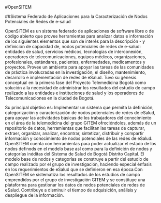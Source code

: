 #OpenSITEM

##Sistema Federado de Aplicaciones para la Caracterización de Nodos Potenciales de Redes de e-salud

OpenSITEM es un sistema federado de aplicaciones de software libre o de código abierto que provee herramientas para analizar datos e información de los siguientes elementos que son de interés para la descripción - y definición de capacidad de, nodos potenciales de redes de e-salud: entidades de salud, servicios médicos, tecnologías de interconexión, operadores de telecomunicaciones, equipos médicos, organizaciones, profesionales, estándares, pacientes, enfermedades, medicamentos y proyectos. Provee un ambiente para apoyar las tareas de las comunidades de práctica involucradas en la investigación, el diseño, mantenimiento, desarrollo e implementación de redes de eSalud. Tuvo su génesis conceptual en la primera fase del Proyecto Telemedicina Bogotá como solución a la necesidad de administrar los resultados del estudio de campo realizado a las entidades e instituciones de salud y los operadores de Telecomunicaciones en la ciudad de Bogotá.

Su principal objetivo es: Implementar un sistema que permita la definición, categorización y caracterización de nodos potenciales de redes de eSalud, para apoyar las actividades básicas de los trabajadores del conocimiento en el área de la telemedicina del grupo GITEM ofreciéndoles, además de un repositorio de datos, herramientas que facilitan las tareas de capturar, extraer, organizar, analizar, encontrar, sintetizar, distribuir y compartir información y conocimiento de nodos potenciales de las redes de eSalud. OpenSITEM cuenta con herramientas para poder  actualizar el estado de los nodos definods en el modelo base así como para la definición de nodos y categorías inéditas del Sistema de Salud de Bogotá Distrito Capital. El modelo base de nodos y categorías se construye a partir del estudio de campo realizado por el grupo de investigación, haciendo especial énfasis en los requerimientos de eSalud que se definieron en esa época.Con OpenSITEM se sistematiza los resultados de los estudios de campo emprendidos por el grupo de investigación GITEM y se constituye una plataforma para gestionar los datos de nodos potenciales de redes de eSalud. Contribuye a disminuir el tiempo de adquisición, análisis y despliegue de la información.  
